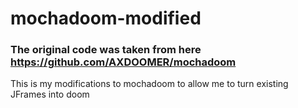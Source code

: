 # mochadoom-modified
### The original code was taken from here https://github.com/AXDOOMER/mochadoom
This is my modifications to mochadoom to allow me to turn existing JFrames into doom
